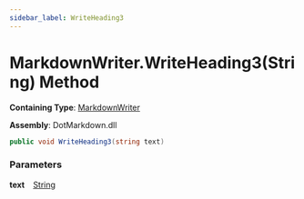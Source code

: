 ```yaml
---
sidebar_label: WriteHeading3
---
```


# MarkdownWriter\.WriteHeading3\(String\) Method

**Containing Type**: [MarkdownWriter](../index.md)

**Assembly**: DotMarkdown\.dll

```csharp
public void WriteHeading3(string text)
```

### Parameters

**text** &ensp; [String](https://docs.microsoft.com/en-us/dotnet/api/system.string)
